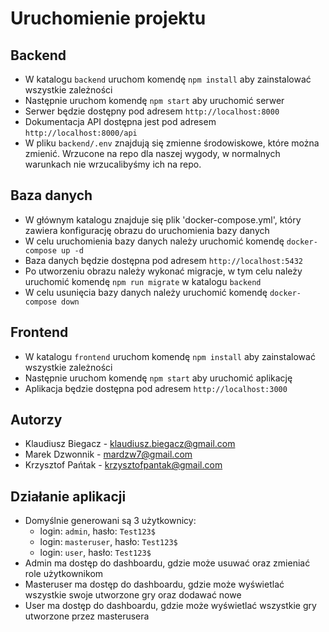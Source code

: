 # Uruchomienie projektu

## Backend

- W katalogu `backend` uruchom komendę `npm install` aby zainstalować wszystkie zależności
- Następnie uruchom komendę `npm start` aby uruchomić serwer
- Serwer będzie dostępny pod adresem `http://localhost:8000`
- Dokumentacja API dostępna jest pod adresem `http://localhost:8000/api`
- W pliku `backend/.env` znajdują się zmienne środowiskowe, które można zmienić. Wrzucone na repo dla naszej wygody, w normalnych warunkach nie wrzucalibyśmy ich na repo.

## Baza danych

- W głównym katalogu znajduje się plik 'docker-compose.yml', który zawiera konfigurację obrazu do uruchomienia bazy danych
- W celu uruchomienia bazy danych należy uruchomić komendę `docker-compose up -d`
- Baza danych będzie dostępna pod adresem `http://localhost:5432`
- Po utworzeniu obrazu należy wykonać migracje, w tym celu należy uruchomić komendę `npm run migrate` w katalogu `backend`
- W celu usunięcia bazy danych należy uruchomić komendę `docker-compose down`

## Frontend

- W katalogu `frontend` uruchom komendę `npm install` aby zainstalować wszystkie zależności
- Następnie uruchom komendę `npm start` aby uruchomić aplikację
- Aplikacja będzie dostępna pod adresem `http://localhost:3000`

## Autorzy

- Klaudiusz Biegacz - klaudiusz.biegacz@gmail.com
- Marek Dzwonnik - mardzw7@gmail.com
- Krzysztof Pańtak - krzysztofpantak@gmail.com


## Działanie aplikacji
- Domyślnie generowani są 3 użytkownicy:
    - login: `admin`, hasło: `Test123$`
    - login: `masteruser`, hasło: `Test123$`
    - login: `user`, hasło: `Test123$`
- Admin ma dostęp do dashboardu, gdzie może usuwać oraz zmieniać role użytkownikom
- Masteruser ma dostęp do dashboardu, gdzie może wyświetlać wszystkie swoje utworzone gry oraz dodawać nowe
- User ma dostęp do dashboardu, gdzie może wyświetlać wszystkie gry utworzone przez masterusera
